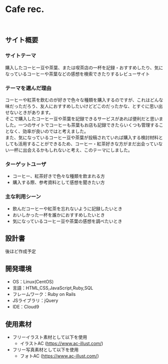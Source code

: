 # Cafe rec.
​
## サイト概要
### サイトテーマ
購入したコーヒー豆や茶葉、または喫茶店の一杯を記録・おすすめしたり、気になっているコーヒーや茶葉などの感想を検索できたりするレビューサイト
​
### テーマを選んだ理由
コーヒーや紅茶を飲むのが好きで色々な種類を購入するのですが、これはどんな味だっただろう、友人におすすめしたいけどどこのだったかな、とすぐに思い出せないときがあります。</br>
そこで購入したコーヒー豆や茶葉を記録できるサービスがあれば便利だと思いました。一つのサイトでコーヒーも茶葉もお店も記録できたらいくつも管理することなく、効率が良いのではと考えました。</br>
また、気になっているコーヒー豆や茶葉が投稿されていれば購入する検討材料としても活用することができるため、コーヒー・紅茶好きな方がまだ出会っていない一杯に出会えるかもしれないと考え、このテーマにしました。
​
### ターゲットユーザ
- コーヒー、紅茶好きで色々な種類を飲まれる方
- 購入する際、参考資料として感想を聞きたい方
​
### 主な利用シーン
- 飲んだコーヒーや紅茶を忘れないように記録したいとき
- おいしかった一杯を誰かにおすすめしたいとき
- 気になっているコーヒー豆や茶葉の感想を調べたいとき
​
## 設計書
後ほど作成予定
​
## 開発環境
- OS：Linux(CentOS)
- 言語：HTML,CSS,JavaScript,Ruby,SQL
- フレームワーク：Ruby on Rails
- JSライブラリ：jQuery
- IDE：Cloud9
​
## 使用素材
- フリーイラスト素材として以下を使用
  - イラストAC (https://www.ac-illust.com/)
- フリー写真素材として以下を使用
  - フォトAC (https://www.ac-illust.com/)